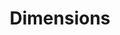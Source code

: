 ---
layout: default
bigquery: https://console.cloud.google.com/bigquery?p=covid-19-dimensions-ai&page=table&d=data&t=publications
contributors: Digital Science, https://www.digital-science.com/
cost: Free for personal, non-commercial use.
description: Dimensions contains more than 100 million publications, ranging from
  articles published in scholarly journals, books and book chapters, to preprints
  and conference proceedings. All publications are contextualized with linked data
  sets, funding, publications, patents, clinical trials, and policy documents. You
  can also view associated categories, funders, institutions, and researcher profiles.
documentation: https://docs.dimensions.ai/bigquery/index.html
last_edit: 04/10/2022, 07:52:54
location: https://www.dimensions.ai/products/free/
maintained_by: Digital Science, https://www.digital-science.com/
schema_fields:
- license
- funder_org_state_codes
- mesh_headings
- organisation_details
- original_abstract
- subtitles
- acknowledgements
- acronyms
- pages
- funding_jpy
- title
- priority_date
- category_icrp_ct
- type
- funder_org_cities
- arxiv_id
- assignee_countries
- funding_aud
- journal
- start_date
- resulting_publication_ids
- family_count
- supporting_grant_ids
- reference_ids
- brief_title
- mesh_terms
- cpc
- jurisdiction
- research_org_countries
- date
- citations
- patent_ids
- original_assignee
- investigators
- funding_chf
- associated_publication_id
- associated_publication_doi
- priority_year
- research_org_city_names
- associated_grant_ids
- funder_orgs
- links
- category_uoa
- active_years
- inventor_names
- research_org_state_names
- issue
- interventions
- legal_status
- current_assignee
- repository_id
- relationships
- acronym
- cited_by_ids
- category_rcdc
- funding_cad
- resulting_publication_doi
- publisher
- repository_name
- funder_org_countries
- funder_org_acronyms
- publication_year
- editors
- concepts
- types
- date_online
- expiration_date
- metrics
- pmcid
- start_year
- funder_countries
- source_id
- research_org_cities
- altmetrics
- clinical_trial_ids
- funding_currency
- granted_date
- aliases
- isbn
- funder_org
- end_year
- assignee_orgs
- category_bra
- date_print
- date_modified
- open_access_categories
- book_series_title
- eisbn
- grant_number
- funding_gbp
- linkout
- created_date
- abstract
- year
- current_assignee_orgs
- funding_details
- funding_usd
- expiration_year
- associated_publication_arxiv_id
- date_normal
- address
- category_for
- legal_events
- category_hrcs_rac
- parent_id
- ipcr
- granted_year
- repository_url
- kind
- publication_ids
- date_inserted
- researcher_ids
- conditions
- research_orgs
- original_assignee_orgs
- filing_date
- external_ids
- embargo_date
- research_org_state_codes
- email_address
- name
- doi
- wikipedia_url
- publication_date
- phase
- original_assignee_countries
- filing_status
- category_sdg
- registry
- category_hra
- filing_year
- proceedings_title
- category_icrp_cso
- current_assignee_countries
- volume
- original_title
- description
- citation_string
- conference
- citations_count
- authors
- established
- funding_nzd
- language
- funding_eur
- labels
- category_hrcs_hc
- foa_number
- date_imported_gbq
- status
- family_id
- application_number
- family_members_ids
- funding_cny
- id
- end_date
- gender
- categories
- journal_lists
- research_org_country_names
- book_title
- associated_publication_pmid
- funding_amount
- open_access_categories_v2
- pmid
shortname: dimensions
tags:
- scholarly literature
- patents
- funding
- clinical trials
- academic profiles
terms_of_use: 'Use of both the Dimensions COVID-19 dataset and full Dimensions dataset
  are subject to the Dimensions Terms of use: https://www.dimensions.ai/policies-terms-legal '
title: Dimensions
uuid: dcff88bd-fe6b-4fdb-8159-809bf9d7bc1c
---